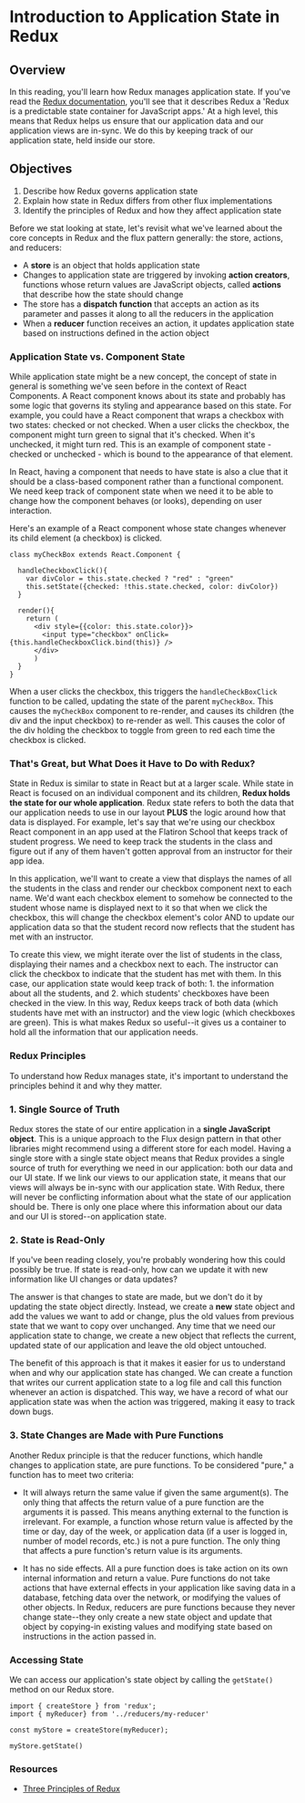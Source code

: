 # Introduction to Application State in Redux

## Overview

In this reading, you'll learn how Redux manages application state. If you've read the [Redux documentation](http://redux.js.org/), you'll see that it describes Redux a 'Redux is a predictable state container for JavaScript apps.' At a high level, this means that Redux helps us ensure that our application data and our application views are in-sync. We do this by keeping track of our application state, held inside our store.

## Objectives

1. Describe how Redux governs application state
2. Explain how state in Redux differs from other flux implementations
3. Identify the principles of Redux and how they affect application state

Before we stat looking at state, let's revisit what we've learned about the core concepts in Redux and the flux pattern generally: the store, actions, and reducers:

+ A **store** is an object that holds application state
+ Changes to application state are triggered by invoking **action creators**, functions whose return values are JavaScript objects, called **actions** that describe how the state should change
+ The store has a **dispatch function** that accepts an action as its parameter and passes it along to all the reducers in the application
+ When a **reducer** function receives an action, it updates application state based on instructions defined in the action object


### Application State vs. Component State

While application state might be a new concept, the concept of state in general is something we've seen before in the context of React Components. A React component knows about its state and probably has some logic that governs its styling and appearance based on this state. For example, you could have a React component that wraps a checkbox with two states: checked or not checked. When a user clicks the checkbox, the component might turn green to signal that it's checked. When it's unchecked, it might turn red. This is an example of component state - checked or unchecked - which is bound to the appearance of that element.

In React, having a component that needs to have state is also a clue that it should be a class-based component rather than a functional component. We need keep track of component state when we need it to be able to change how the component  behaves (or looks), depending on user interaction.

Here's an example of a React component whose state changes whenever its child element (a checkbox) is clicked.

```
class myCheckBox extends React.Component {

  handleCheckboxClick(){
    var divColor = this.state.checked ? "red" : "green"
    this.setState({checked: !this.state.checked, color: divColor})
  }

  render(){
    return (
      <div style={{color: this.state.color}}>
        <input type="checkbox" onClick={this.handleCheckboxClick.bind(this)} />
      </div>
      )
  }
}

```

When a user clicks the checkbox, this triggers the `handleCheckBoxClick` function to be called, updating the state of the parent `myCheckBox`. This causes the `myCheckBox` component to re-render, and causes its children (the div and the input checkbox) to re-render as well. This causes the color of the div holding the checkbox to toggle from green to red each time the checkbox is clicked.


### That's Great, but What Does it Have to Do with Redux?

State in Redux is similar to state in React but at a larger scale. While state in React is focused on an individual component and its children, **Redux holds the state for our whole application**. Redux state refers to both the data that our application needs to use in our layout **PLUS** the logic around how that data is displayed. For example, let's say that we're using our checkbox React component in an app used at the Flatiron School that keeps track of student progress. We need to keep track the students in the class and figure out if any of them haven't gotten approval from an instructor for their app idea.

In this application, we'll want to create a view that displays the names of all the students in the class and render our checkbox component next to each name. We'd want each checkbox element to somehow be connected to the student whose name is displayed next to it so that when we click the checkbox, this will change the checkbox element's color AND to update our application data so that the student record now reflects that the student has met with an instructor.

To create this view, we might iterate over the list of students in the class, displaying their names and a checkbox next to each. The instructor can click the checkbox to indicate that the student has met with them. In this case, our application state would keep track of both: 1. the information about all the students, and 2. which students' checkboxes have been checked in the view. In this way, Redux keeps track of both data (which students have met with an instructor) and the view logic (which checkboxes are green). This is what makes Redux so useful--it gives us a container to hold all the information that our application needs.


### Redux Principles

To understand how Redux manages state, it's important to understand the principles behind it and why they matter.

### 1. Single Source of Truth

Redux stores the state of our entire application in a **single JavaScript object**. This is a unique approach to the Flux design pattern in that other libraries might recommend using a different store for each model. Having a single store with a single state object means that Redux provides a single source of truth for everything we need in our application: both our data and our UI state. If we link our views to our application state, it means that our views will always be in-sync with our application state. With Redux, there will never be conflicting information about what the state of our application should be. There is only one place where this information about our data and our UI is stored--on application state.

### 2. State is Read-Only

If you've been reading closely, you're probably wondering how this could possibly be true. If state is read-only, how can we update it with new information like UI changes or data updates?

The answer is that changes to state are made, but we don't do it by updating the state object directly. Instead, we create a **new** state object and add the values we want to add or change, plus the old values from previous state that we want to copy over unchanged. Any time that we need our application state to change, we create a new object that reflects the current, updated state of our application and leave the old object untouched.

The benefit of this approach is that it makes it easier for us to understand when and why our application state has changed. We can create a function that writes our current application state to a log file and call this function whenever an action is dispatched. This way, we have a record of what our application state was when the action was triggered, making it easy to track down bugs.

### 3. State Changes are Made with Pure Functions

Another Redux principle is that the reducer functions, which handle changes to application state, are pure functions. To be considered "pure," a function has to meet two criteria:

+ It will always return the same value if given the same argument(s). The only thing that affects the return value of a pure function are the arguments it is passed. This means anything external to the function is irrelevant. For example, a function whose return value is affected by the time or day, day of the week, or application data (if a user is logged in, number of model records, etc.) is not a pure function. The only thing that affects a pure function's return value is its arguments.

+ It has no side effects. All a pure function does is take action on its own internal information and return a value. Pure functions do not take actions that have external effects in your application like saving data in a database, fetching data over the network, or modifying the values of other objects. In Redux, reducers are pure functions because they never change state--they only create a new state object and update that object by copying-in existing values and modifying state based on instructions in the action passed in.


### Accessing State

We can access our application's state object by calling the `getState()` method on our Redux store.

```
import { createStore } from 'redux';
import { myReducer} from '../reducers/my-reducer'

const myStore = createStore(myReducer);

myStore.getState()

```

### Resources

+ [Three Principles of Redux](http://redux.js.org/docs/introduction/ThreePrinciples.html)
